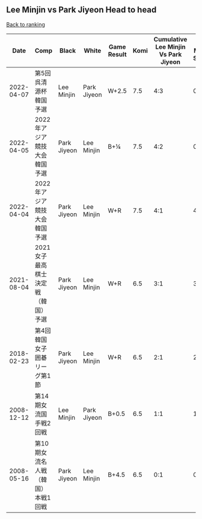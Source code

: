 ## Lee Minjin vs Park Jiyeon Head to head

[Back to ranking](../../index.md)




| **Date** | **Comp** | **Black** | **White** | **Game Result** | **Komi** | **Cumulative Lee Minjin Vs Park Jiyeon** | **Lee Minjin Streak** | **Park Jiyeon Streak** | 
| --- | --- | --- | --- | --- | --- | --- | --- | --- |
| 2022-04-07 | 第5回呉清源杯韓国予選 | Lee Minjin | Park Jiyeon | W+2.5 | 7.5 | 4:3 | 0 | 2 | 
| 2022-04-05 | 2022年アジア競技大会韓国予選 | Park Jiyeon | Lee Minjin | B+¼ | 7.5 | 4:2 | 0 | 1 | 
| 2022-04-04 | 2022年アジア競技大会韓国予選 | Park Jiyeon | Lee Minjin | W+R | 7.5 | 4:1 | 4 | 0 | 
| 2021-08-04 | 2021女子最高棋士決定戦（韓国）予選 | Park Jiyeon | Lee Minjin | W+R | 6.5 | 3:1 | 3 | 0 | 
| 2018-02-23 | 第4回韓国女子囲碁リーグ第1節 | Park Jiyeon | Lee Minjin | W+R | 6.5 | 2:1 | 2 | 0 | 
| 2008-12-12 | 第14期女流国手戦2回戦 | Lee Minjin | Park Jiyeon | B+0.5 | 6.5 | 1:1 | 1 | 0 | 
| 2008-05-16 | 第10期女流名人戦（韓国）本戦1回戦 | Park Jiyeon | Lee Minjin | B+4.5 | 6.5 | 0:1 | 0 | 1 |




